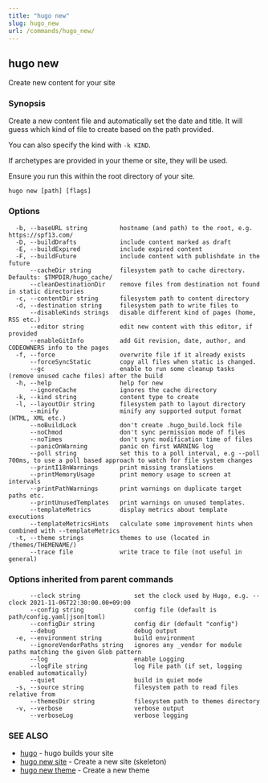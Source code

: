 ```yaml
---
title: "hugo new"
slug: hugo_new
url: /commands/hugo_new/
---
```

## hugo new

Create new content for your site

### Synopsis

Create a new content file and automatically set the date and title.
It will guess which kind of file to create based on the path provided.

You can also specify the kind with `-k KIND`.

If archetypes are provided in your theme or site, they will be used.

Ensure you run this within the root directory of your site.

```
hugo new [path] [flags]
```

### Options

```
  -b, --baseURL string         hostname (and path) to the root, e.g. https://spf13.com/
  -D, --buildDrafts            include content marked as draft
  -E, --buildExpired           include expired content
  -F, --buildFuture            include content with publishdate in the future
      --cacheDir string        filesystem path to cache directory. Defaults: $TMPDIR/hugo_cache/
      --cleanDestinationDir    remove files from destination not found in static directories
  -c, --contentDir string      filesystem path to content directory
  -d, --destination string     filesystem path to write files to
      --disableKinds strings   disable different kind of pages (home, RSS etc.)
      --editor string          edit new content with this editor, if provided
      --enableGitInfo          add Git revision, date, author, and CODEOWNERS info to the pages
  -f, --force                  overwrite file if it already exists
      --forceSyncStatic        copy all files when static is changed.
      --gc                     enable to run some cleanup tasks (remove unused cache files) after the build
  -h, --help                   help for new
      --ignoreCache            ignores the cache directory
  -k, --kind string            content type to create
  -l, --layoutDir string       filesystem path to layout directory
      --minify                 minify any supported output format (HTML, XML etc.)
      --noBuildLock            don't create .hugo_build.lock file
      --noChmod                don't sync permission mode of files
      --noTimes                don't sync modification time of files
      --panicOnWarning         panic on first WARNING log
      --poll string            set this to a poll interval, e.g --poll 700ms, to use a poll based approach to watch for file system changes
      --printI18nWarnings      print missing translations
      --printMemoryUsage       print memory usage to screen at intervals
      --printPathWarnings      print warnings on duplicate target paths etc.
      --printUnusedTemplates   print warnings on unused templates.
      --templateMetrics        display metrics about template executions
      --templateMetricsHints   calculate some improvement hints when combined with --templateMetrics
  -t, --theme strings          themes to use (located in /themes/THEMENAME/)
      --trace file             write trace to file (not useful in general)
```

### Options inherited from parent commands

```
      --clock string               set the clock used by Hugo, e.g. --clock 2021-11-06T22:30:00.00+09:00
      --config string              config file (default is path/config.yaml|json|toml)
      --configDir string           config dir (default "config")
      --debug                      debug output
  -e, --environment string         build environment
      --ignoreVendorPaths string   ignores any _vendor for module paths matching the given Glob pattern
      --log                        enable Logging
      --logFile string             log File path (if set, logging enabled automatically)
      --quiet                      build in quiet mode
  -s, --source string              filesystem path to read files relative from
      --themesDir string           filesystem path to themes directory
  -v, --verbose                    verbose output
      --verboseLog                 verbose logging
```

### SEE ALSO

* [hugo](/commands/hugo/)	 - hugo builds your site
* [hugo new site](/commands/hugo_new_site/)	 - Create a new site (skeleton)
* [hugo new theme](/commands/hugo_new_theme/)	 - Create a new theme

